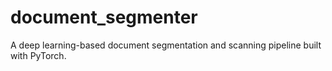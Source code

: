 # document_segmenter
A deep learning-based document segmentation and scanning pipeline built with PyTorch.
